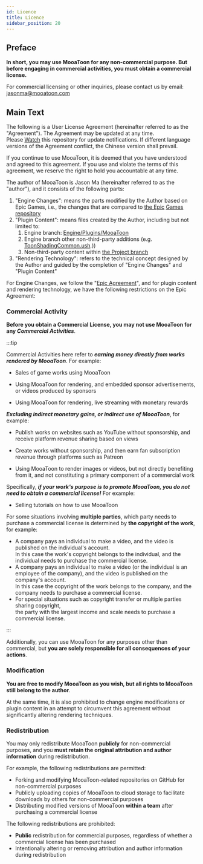 ```yaml
---
id: Licence
title: Licence
sidebar_position: 20
---
```

## Preface

**In short, you may use MooaToon for any non-commercial purpose. But before engaging in commercial activities, you must obtain a commercial license.**

For commercial licensing or other inquiries, please contact us by email: jasonma@mooatoon.com

## Main Text

The following is a User License Agreement (hereinafter referred to as the "Agreement"). The Agreement may be updated at any time. Please [Watch](https://github.com/JasonMa0012/MooaToon) this repository for update notifications. If different language versions of the Agreement conflict, the Chinese version shall prevail.

If you continue to use MooaToon, it is deemed that you have understood and agreed to this agreement. If you use and violate the terms of this agreement, we reserve the right to hold you accountable at any time.

The author of MooaToon is Jason Ma (hereinafter referred to as the "author"), and it consists of the following parts:

1. "Engine Changes": means the parts modified by the Author based on Epic Games, i.e., the changes that are compared to [the Epic](https://github.com/EpicGames/UnrealEngine/compare/5.1...Jason-Ma-0012:MooaToon-Engine:5.1) [Games repository](https://github.com/EpicGames/UnrealEngine)
2. "Plugin Content": means files created by the Author, including but not limited to:
   1. Engine branch: [Engine/Plugins/MooaToon](https://github.com/Jason-Ma-0012/MooaToon-Engine/tree/5.1/Engine/Plugins/MooaToon)
   2. Engine branch other non-third-party additions (e.g. [ToonShadingCommon.ush](https://github.com/Jason-Ma-0012/MooaToon-Engine/blob/5.1/Engine/Shaders/Private/ToonShadingCommon.ush).))
   3. Non-third-party content within [the Project branch](https://github.com/Jason-Ma-0012/MooaToon-Engine/tree/5.1_MooaToonProject)
3. "Rendering Technology": refers to the technical concept designed by the Author and guided by the completion of "Engine Changes" and "Plugin Content"

For Engine Changes, we follow the "[Epic Agreement](https://www.unrealengine.com/en-US/eula/unreal)", and for plugin content and rendering technology, we have the following restrictions on the Epic Agreement:

### Commercial Activity

**Before you obtain a Commercial License, you may not use MooaToon for any _Commercial Activities_**.

:::tip

Commercial Activities here refer to _**earning money directly from works rendered by MooaToon**_. For example:  

- Sales of game works using MooaToon 
- Using MooaToon for rendering, and embedded sponsor advertisements, or videos produced by sponsors  
    
- Using MooaToon for rendering, live streaming with monetary rewards 

_**Excluding indirect monetary gains, or indirect use of MooaToon**_, for example:  

- Publish works on websites such as YouTube without sponsorship, and receive platform revenue sharing based on views  
    
- Create works without sponsorship, and then earn fan subscription revenue through platforms such as Patreon  
    
- Using MooaToon to render images or videos, but not directly benefiting from it, and not constituting a primary component of a commercial work  
    

Specifically, _**if your work's purpose is to promote MooaToon, you do not need to obtain a commercial license!**_ For example:  

- Selling tutorials on how to use MooaToon

For some situations involving **multiple parties**, which party needs to purchase a commercial license is determined by **the copyright of the work**, for example:  

- A company pays an individual to make a video, and the video is published on the individual's account.  
    In this case the work's copyright belongs to the individual, and the individual needs to purchase the commercial license.
- A company pays an individual to make a video (or the individual is an employee of the company), and the video is published on the company's account.  
    In this case the copyright of the work belongs to the company, and the company needs to purchase a commercial license.
- For special situations such as copyright transfer or multiple parties sharing copyright,  
    the party with the largest income and scale needs to purchase a commercial license.

:::

Additionally, you can use MooaToon for any purposes other than commercial, but **you are solely responsible for all consequences of your actions**.

### Modification

**You are free to modify MooaToon as you wish, but all rights to MooaToon still belong to the author**.  

At the same time, it is also prohibited to change engine modifications or plugin content in an attempt to circumvent this agreement without significantly altering rendering techniques.

### Redistribution

You may only redistribute MooaToon **publicly** for non-commercial purposes, and you **must retain the original attribution and author information** during redistribution.

For example, the following redistributions are permitted:
- Forking and modifying MooaToon-related repositories on GitHub for non-commercial purposes
- Publicly uploading copies of MooaToon to cloud storage to facilitate downloads by others for non-commercial purposes
- Distributing modified versions of MooaToon **within a team** after purchasing a commercial license

The following redistributions are prohibited:
- **Public** redistribution for commercial purposes, regardless of whether a commercial license has been purchased
- Intentionally altering or removing attribution and author information during redistribution
